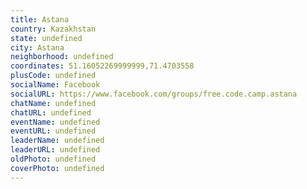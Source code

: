 ```yaml
---
title: Astana
country: Kazakhstan
state: undefined
city: Astana
neighborhood: undefined
coordinates: 51.16052269999999,71.4703558
plusCode: undefined
socialName: Facebook
socialURL: https://www.facebook.com/groups/free.code.camp.astana
chatName: undefined
chatURL: undefined
eventName: undefined
eventURL: undefined
leaderName: undefined
leaderURL: undefined
oldPhoto: undefined
coverPhoto: undefined
---
```

